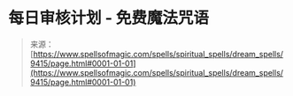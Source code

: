 <!--yml

分类：未分类

date: 2024-06-12 18:45:42

-->

# 每日审核计划 - 免费魔法咒语

> 来源：[https://www.spellsofmagic.com/spells/spiritual_spells/dream_spells/9415/page.html#0001-01-01](https://www.spellsofmagic.com/spells/spiritual_spells/dream_spells/9415/page.html#0001-01-01)
